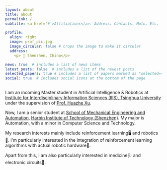```yaml
---
layout: about
title: about
permalink: /
subtitle: <a href='#'>Affiliations</a>. Address. Contacts. Moto. Etc.

profile:
  align: right
  image: prof_pic.jpg
  image_circular: false # crops the image to make it circular
  address: 
    <p> 📍 Shenzhen, China</p>

news: true  # includes a list of news items
latest_posts: false  # includes a list of the newest posts
selected_papers: true # includes a list of papers marked as "selected={true}"
social: true  # includes social icons at the bottom of the page
---
```


I am an incoming Master student in Artificial Intelligence & Robotics at [<u>Institute for Interdisciplinary Information Sciences (IIIS), Tsinghua University</u> ](https://iiis.tsinghua.edu.cn/)under the supervision of [<u>Prof. Huazhe Xu</u>](http://hxu.rocks/). 

Now, I am a senior student at [<u>School of Mechanical Engineering and Automation</u>](http://smea.hitsz.edu.cn/), [<u>Harbin Institute of Technology (Shenzhen)</u>](https://www.hitsz.edu.cn/index.html). My major is Automation, with a minor in Computer Science and Technology.

My research interests mainly include reinforcement learning🖥️ and robotics🤖. I'm particularly interested in the integration of reinforcement learning algorithms with actual robotic hardware🦾. 

Apart from this, I am also particularly interested in medicine🩺 and electronic circuits🔌.


<!-- Write your biography here. Tell the world about yourself. Link to your favorite [subreddit](http://reddit.com). You can put a picture in, too. The code is already in, just name your picture `prof_pic.jpg` and put it in the `img/` folder.

Put your address / P.O. box / other info right below your picture. You can also disable any of these elements by editing `profile` property of the YAML header of your `_pages/about.md`. Edit `_bibliography/papers.bib` and Jekyll will render your [publications page](/al-folio/publications/) automatically.

Link to your social media connections, too. This theme is set up to use [Font Awesome icons](http://fortawesome.github.io/Font-Awesome/) and [Academicons](https://jpswalsh.github.io/academicons/), like the ones below. Add your Facebook, Twitter, LinkedIn, Google Scholar, or just disable all of them. -->
